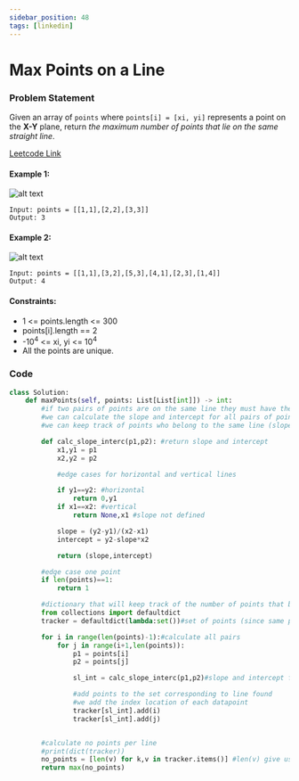 ```yaml
---
sidebar_position: 48
tags: [linkedin]
---
```


# Max Points on a Line

### Problem Statement

Given an array of `points` where `points[i] = [xi, yi]` represents a point on the **X-Y** plane, return _the maximum number of points that lie on the same straight line_.

[Leetcode Link](https://leetcode.com/problems/max-points-on-a-line/)

#### Example 1:

![alt text](https://assets.leetcode.com/uploads/2021/02/25/plane1.jpg)

```
Input: points = [[1,1],[2,2],[3,3]]
Output: 3
```

#### Example 2:

![alt text](https://assets.leetcode.com/uploads/2021/02/25/plane2.jpg)

```
Input: points = [[1,1],[3,2],[5,3],[4,1],[2,3],[1,4]]
Output: 4
```

#### Constraints:

- 1 <= points.length <= 300
- points[i].length == 2
- -10<sup>4</sup> <= xi, yi <= 10<sup>4</sup>
- All the points are unique.

### Code

```python title="Python"
class Solution:
    def maxPoints(self, points: List[List[int]]) -> int:
        #if two pairs of points are on the same line they must have the same slope and intercept
        #we can calculate the slope and intercept for all pairs of points
        #we can keep track of points who belong to the same line (slope and intercept keys in dictionary)

        def calc_slope_interc(p1,p2): #return slope and intercept
            x1,y1 = p1
            x2,y2 = p2

            #edge cases for horizontal and vertical lines

            if y1==y2: #horizontal
                return 0,y1
            if x1==x2: #vertical
                return None,x1 #slope not defined

            slope = (y2-y1)/(x2-x1)
            intercept = y2-slope*x2

            return (slope,intercept)

        #edge case one point
        if len(points)==1:
            return 1

        #dictionary that will keep track of the number of points that belong to the same line
        from collections import defaultdict
        tracker = defaultdict(lambda:set())#set of points (since same point can appear twice for different pairs)

        for i in range(len(points)-1):#calculate all pairs
            for j in range(i+1,len(points)):
                p1 = points[i]
                p2 = points[j]

                sl_int = calc_slope_interc(p1,p2)#slope and intercept for the line of the two points

                #add points to the set corresponding to line found
                #we add the index location of each datapoint
                tracker[sl_int].add(i)
                tracker[sl_int].add(j)


        #calculate no points per line
        #print(dict(tracker))
        no_points = [len(v) for k,v in tracker.items()] #len(v) give us the number of points for each line
        return max(no_points)
```
